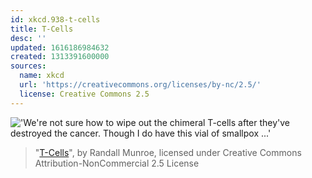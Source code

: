 ```yaml
---
id: xkcd.938-t-cells
title: T-Cells
desc: ''
updated: 1616186984632
created: 1313391600000
sources:
  name: xkcd
  url: 'https://creativecommons.org/licenses/by-nc/2.5/'
  license: Creative Commons 2.5
---
```

!['We're not sure how to wipe out the chimeral T-cells after they've destroyed the cancer. Though I do have this vial of smallpox ...'](https://imgs.xkcd.com/comics/t_cells.png)
> "[T-Cells](https://xkcd.com/938/)", by Randall Munroe, licensed under Creative Commons Attribution-NonCommercial 2.5 License
